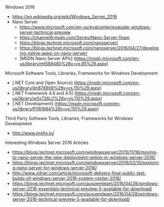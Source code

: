 
Windows 2016
* https://en.wikipedia.org/wiki/Windows_Server_2016
* Nano Server
	* https://www.microsoft.com/en-us/evalcenter/evaluate-windows-server-technical-preview
	* https://channel9.msdn.com/Series/Nano-Server-Team
	* https://blogs.technet.microsoft.com/nanoserver/
	* https://blogs.technet.microsoft.com/nanoserver/2016/04/27/developing-native-apps-on-nano-server/
	* [MSDN Nano Server APIs] (https://msdn.microsoft.com/en-us/library/mt588480%28v=vs.85%29.aspx)

Microsoft Software Tools, Libraries, Frameworks for Windows Development
* [.NET Core and Open Source] (https://msdn.microsoft.com/en-us/library/dn878908%28v=vs.110%29.aspx)
* [.NET Framework 4.6 and 4.5] (https://msdn.microsoft.com/en-us/library/w0x726c2%28v=vs.110%29.aspx)
* [.NET Development] (https://msdn.microsoft.com/en-us/library/ff361664%28v=vs.110%29.aspx)
	

Third Party Software Tools, Libraries, Frameworks for Windows Development
* http://www.prefix.io/ 


Interesting Windows Server 2016 Articles
* https://blogs.technet.microsoft.com/windowsserver/2015/11/16/moving-to-nano-server-the-new-deployment-option-in-windows-server-2016/
* https://blogs.technet.microsoft.com/windowsserver/2016/02/10/exploring-nano-server-for-windows-server-2016/
* http://www.zdnet.com/article/microsoft-delivers-final-public-test-builds-of-windows-server-2016-system-center-2016/
* https://blogs.technet.microsoft.com/ausoemteam/2016/04/28/windows-server-2016-essentials-technical-preview-5-available-for-download/
* https://blogs.technet.microsoft.com/ausoemteam/2016/04/28/windows-server-2016-technical-preview-5-available-for-download/

